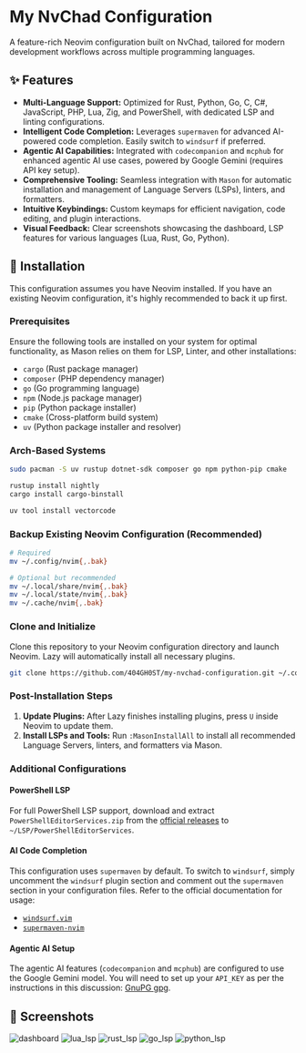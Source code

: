 # My NvChad Configuration

A feature-rich Neovim configuration built on NvChad, tailored for modern development workflows across multiple programming languages.

## ✨ Features

* **Multi-Language Support:** Optimized for Rust, Python, Go, C, C#, JavaScript, PHP, Lua, Zig, and PowerShell, with dedicated LSP and linting configurations.
* **Intelligent Code Completion:** Leverages `supermaven` for advanced AI-powered code completion. Easily switch to `windsurf` if preferred.
* **Agentic AI Capabilities:** Integrated with `codecompanion` and `mcphub` for enhanced agentic AI use cases, powered by Google Gemini (requires API key setup).
* **Comprehensive Tooling:** Seamless integration with `Mason` for automatic installation and management of Language Servers (LSPs), linters, and formatters.
* **Intuitive Keybindings:** Custom keymaps for efficient navigation, code editing, and plugin interactions.
* **Visual Feedback:** Clear screenshots showcasing the dashboard, LSP features for various languages (Lua, Rust, Go, Python).

## 🚀 Installation

This configuration assumes you have Neovim installed. If you have an existing Neovim configuration, it's highly recommended to back it up first.

### Prerequisites

Ensure the following tools are installed on your system for optimal functionality, as Mason relies on them for LSP, Linter, and other installations:

* `cargo` (Rust package manager)
* `composer` (PHP dependency manager)
* `go` (Go programming language)
* `npm` (Node.js package manager)
* `pip` (Python package installer)
* `cmake` (Cross-platform build system)
* `uv` (Python package installer and resolver)

### Arch-Based Systems

```bash
sudo pacman -S uv rustup dotnet-sdk composer go npm python-pip cmake

rustup install nightly
cargo install cargo-binstall

uv tool install vectorcode
```

### Backup Existing Neovim Configuration (Recommended)

```bash
# Required
mv ~/.config/nvim{,.bak}

# Optional but recommended
mv ~/.local/share/nvim{,.bak}
mv ~/.local/state/nvim{,.bak}
mv ~/.cache/nvim{,.bak}
```

### Clone and Initialize

Clone this repository to your Neovim configuration directory and launch Neovim. Lazy will automatically install all necessary plugins.

```bash
git clone https://github.com/404GH0ST/my-nvchad-configuration.git ~/.config/nvim && nvim
```

### Post-Installation Steps

1. **Update Plugins:** After Lazy finishes installing plugins, press `U` inside Neovim to update them.
2. **Install LSPs and Tools:** Run `:MasonInstallAll` to install all recommended Language Servers, linters, and formatters via Mason.

### Additional Configurations

#### PowerShell LSP

For full PowerShell LSP support, download and extract `PowerShellEditorServices.zip` from the [official releases](https://github.com/PowerShell/PowerShellEditorServices/releases) to `~/LSP/PowerShellEditorServices`.

#### AI Code Completion

This configuration uses `supermaven` by default. To switch to `windsurf`, simply uncomment the `windsurf` plugin section and comment out the `supermaven` section in your configuration files. Refer to the official documentation for usage:

* [`windsurf.vim`](https://github.com/Exafunction/windsurf.vim)
* [`supermaven-nvim`](https://github.com/supermaven-inc/supermaven-nvim)

#### Agentic AI Setup

The agentic AI features (`codecompanion` and `mcphub`) are configured to use the Google Gemini model. You will need to set up your `API_KEY` as per the instructions in this discussion: [GnuPG gpg](https://github.com/olimorris/codecompanion.nvim/discussions/601).

## 📸 Screenshots

![dashboard](https://i.ibb.co/MPSrkjC/image.png)
![lua_lsp](https://i.ibb.co/cQCdvZ4/image.png)
![rust_lsp](https://i.imgur.com/poZKw5N.png)
![go_lsp](https://i.imgur.com/3nmnXln.png)
![python_lsp](https://i.imgur.com/XJ8g9Ts.png)
